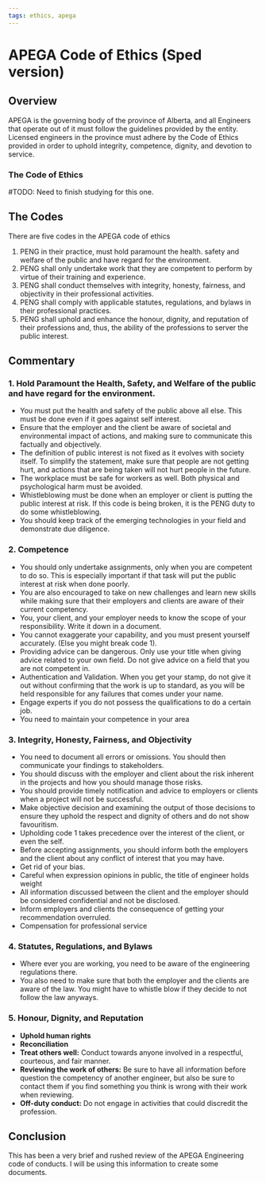 ```yaml
---
tags: ethics, apega
---
```

# APEGA Code of Ethics (Sped version)

## Overview

APEGA is the governing body of the province of Alberta, and all Engineers that operate out of it must follow the guidelines provided by the entity. Licensed engineers in the province must adhere by the Code of Ethics provided in order to uphold integrity, competence, dignity, and devotion to service.

### The Code of Ethics

#TODO: Need to finish studying for this one.

## The Codes

There are five codes in the APEGA code of ethics
1. PENG in their practice, must hold paramount the health. safety and welfare of the public and have regard for the environment.
2. PENG shall only undertake work that they are competent to perform by virtue of their training and experience.
3. PENG shall conduct themselves with integrity, honesty, fairness, and objectivity in their professional activities.
4. PENG shall comply with applicable statutes, regulations, and bylaws in their professional practices.
5. PENG shall uphold and enhance the honour, dignity, and reputation of their professions and, thus, the ability of the professions to server the public interest.

## Commentary

### 1. Hold Paramount the Health, Safety, and Welfare of the public and have regard for the environment.

- You must put the health and safety of the public above all else. This must be done even if it goes against self interest.
- Ensure that the employer and the client be aware of societal and environmental impact of actions, and making sure to communicate this factually and objectively.
- The definition of public interest is not fixed as it evolves with society itself. To simplify the statement, make sure that people are not getting hurt, and actions that are being taken will not hurt people in the future.
- The workplace must be safe for workers as well. Both physical and psychological harm must be avoided.
- Whistleblowing must be done when an employer or client is putting the public interest at risk. If this code is being broken, it is the PENG duty to do some whistleblowing.
- You should keep track of the emerging technologies in your field and demonstrate due diligence.

### 2. Competence

- You should only undertake assignments, only when you are competent to do so. This is especially important if that task will put the public interest at risk when done poorly.
- You are also encouraged to take on new challenges and learn new skills while making sure that their employers and clients are aware of their current competency.
- You, your client, and your employer needs to know the scope of your responsibility. Write it down in a document.
- You cannot exaggerate your capability, and you must present yourself accurately. (Else you might break code 1).
- Providing advice can be dangerous. Only use your title when giving advice related to your own field. Do not give advice on a field that you are not competent in.
- Authentication and Validation. When you get your stamp, do not give it out without confirming that the work is up to standard, as you will be held responsible for any failures that comes under your name.
- Engage experts if you do not possess the qualifications to do a certain job.
- You need to maintain your competence in your area

### 3. Integrity, Honesty, Fairness, and Objectivity

- You need to document all errors or omissions. You should then communicate your findings to stakeholders.
- You should discuss with the employer and client about the risk inherent in the projects and how you should manage those risks.
- You should provide timely notification and advice to employers or clients when a project will not be successful.
- Make objective decision and examining the output of those decisions to ensure they uphold the respect and dignity of others and do not show favouritism.
- Upholding code 1 takes precedence over the interest of the client, or even the self.
- Before accepting assignments, you should inform both the employers and the client about any conflict of interest that you may have.
- Get rid of your bias.
- Careful when expression opinions in public, the title of engineer holds weight
- All information discussed between the client and the employer should be considered confidential and not be disclosed.
- Inform employers and clients the consequence of getting your recommendation overruled.
- Compensation for professional service 

### 4. Statutes, Regulations, and Bylaws

- Where ever you are working, you need to be aware of the engineering regulations there. 
- You also need to make sure that both the employer and the clients are aware of the law. You might have to whistle blow if they decide to not follow the law anyways.

### 5. Honour, Dignity, and Reputation

- **Uphold human rights**
- **Reconciliation**
- **Treat others well:** Conduct towards anyone involved in a respectful, courteous, and fair manner.
- **Reviewing the work of others:** Be sure to have all information before question the competency of another engineer, but also be sure to contact them if you find something you think is wrong with their work when reviewing.
- **Off-duty conduct:** Do not engage in activities that could discredit the profession.

## Conclusion

This has been a very brief and rushed review of the APEGA Engineering code of conducts. I will be using this information to create some documents.